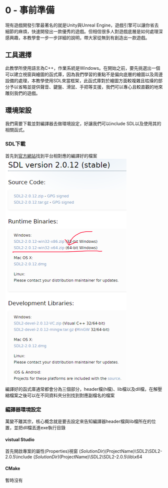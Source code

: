 # 0 - 事前準備
現有遊戲開發引擎最著名的就是Unity與Unreal Engine，遊戲引擎可以讓你省去細節的麻煩，快速開發出一款優秀的遊戲。但相信很多人對遊戲底層是如何處理深感興趣，本教學會一步一步詳細的說明，帶大家從無到有創造出一款遊戲。

## 工具選擇
此教學所使用語言為C++，作業系統是Windows。在開始之前，要先挑選出一個可以建立視窗與繪圖的函式庫，因為我們學習的重點不是偏向底層的繪圖以及周邊設備的處理，本教學使用SDL來當框架，此函式庫對於繪圖方面較複雜且枯燥的部分予以省略並提供聲音、鍵盤、滑鼠、手把等支援，我們可以專心且較直觀的地來雕刻我們的遊戲。


## 環境架設
我們需要下載並對編譯器去做環境設定，好讓我們可以include SDL以及使用其的相關函式。

### SDL下載
首先到[官方網站](https://www.libsdl.org/download-2.0.php)找到平台相對應的編譯好的檔案  
![GitHub](https://github.com/haha4ni/tututu/blob/main/00.png?raw=true)  
編譯好的函式庫通常都會分為三個部分，header檔(h檔)、lib檔以及dll檔，在解壓縮檔案之後可以在不同資料夾分別找到對應副檔名的檔案

### 編譯器環境設定
萬變不離其宗，核心概念就是要去設定來告知編譯器header檔與lib檔所在的位置，並把dll檔丟進exe執行目錄

#### vistual Studio
首先開啟專案的屬性(Properties)視窗
$(SolutionDir)$(ProjectName)\SDL2\SDL2-2.0.5\include
$(SolutionDir)$(ProjectName)\SDL2\SDL2-2.0.5\lib\x64

#### CMake
暫時沒有
